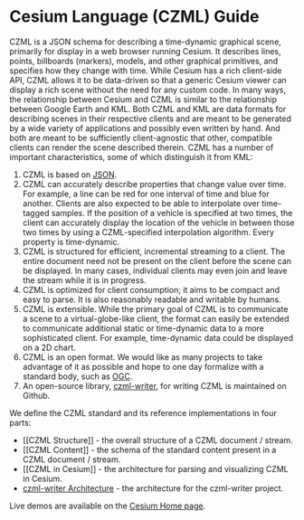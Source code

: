 # Cesium Language (CZML) Guide

CZML is a JSON schema for describing a time-dynamic graphical scene, primarily for display in a web browser running Cesium.  It describes lines, points, billboards (markers), models, and other graphical primitives, and specifies how they change with time.  While Cesium has a rich client-side API,  CZML allows it to be data-driven so that a generic Cesium viewer can display a rich scene without the need for any custom code.  In many ways, the relationship between Cesium and CZML is similar to the relationship between Google Earth and KML.  Both CZML and KML are data formats for describing scenes in their respective clients and are meant to be generated by a wide variety of applications and possibly even written by hand.  And both are meant to be sufficiently client-agnostic that other, compatible clients can render the scene described therein.  CZML has a number of important characteristics, some of which distinguish it from KML:

1. CZML is based on [JSON](http://www.json.org).
1. CZML can accurately describe properties that change value over time.  For example, a line can be red for one interval of time and blue for another.  Clients are also expected to be able to interpolate over time-tagged samples.  If the position of a vehicle is specified at two times, the client can accurately display the location of the vehicle in between those two times by using a CZML-specified interpolation algorithm.  Every property is time-dynamic.
1. CZML is structured for efficient, incremental streaming to a client.  The entire document need not be present on the client before the scene can be displayed.  In many cases, individual clients may even join and leave the stream while it is in progress.
1. CZML is optimized for client consumption; it aims to be compact and easy to parse.  It is also reasonably readable and writable by humans.
1. CZML is extensible.  While the primary goal of CZML is to communicate a scene to a virtual-globe-like client, the format can easily be extended to communicate additional static or time-dynamic data to a more sophisticated client.  For example, time-dynamic data could be displayed on a 2D chart.
1. CZML is an open format.  We would like as many projects to take advantage of it as possible and hope to one day formalize with a standard body, such as [OGC](http://www.opengeospatial.org/).
1. An open-source library, [czml-writer](https://github.com/AnalyticalGraphicsInc/czml-writer), for writing CZML is maintained on Github.

We define the CZML standard and its reference implementations in four parts:

* [[CZML Structure]] - the overall structure of a CZML document / stream.
* [[CZML Content]] -  the schema of the standard content present in a CZML document / stream.
* [[CZML in Cesium]] -  the architecture for parsing and visualizing CZML in Cesium.
* [czml-writer Architecture](https://github.com/AnalyticalGraphicsInc/czml-writer/wiki) - the architecture for the czml-writer project.

Live demos are available on the [Cesium Home page](http://cesiumjs.org/).
